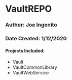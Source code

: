 <h1>VaultREPO</h1>

<h3>Author: Joe Ingenito</h3>
<h3>Date Created: 1/12/2020</h3>

<h4>Projects Included:</h4>
<ul>
<li>Vault</li>
<li>VaultCommonLibrary</li>
<li>VaultWebService</li>
</ul>
